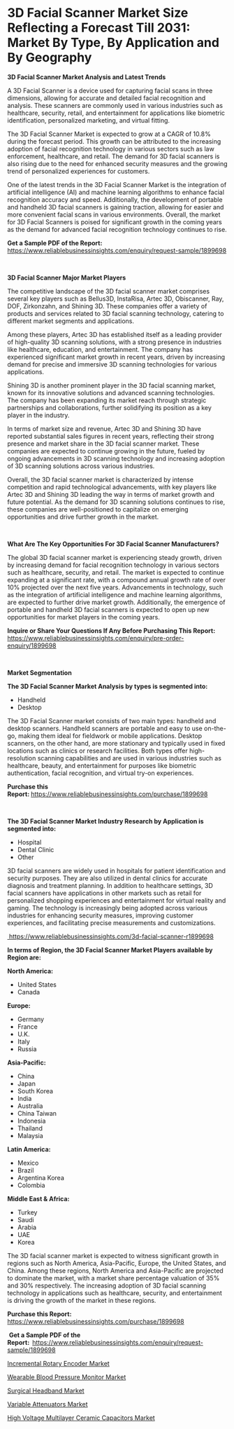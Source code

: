 <p><h1>3D Facial Scanner Market Size Reflecting a Forecast Till 2031: Market By Type, By Application and By Geography</h1></p><p><strong>3D Facial Scanner Market Analysis and Latest Trends</strong></p>
<p><p>A 3D Facial Scanner is a device used for capturing facial scans in three dimensions, allowing for accurate and detailed facial recognition and analysis. These scanners are commonly used in various industries such as healthcare, security, retail, and entertainment for applications like biometric identification, personalized marketing, and virtual fitting.</p><p>The 3D Facial Scanner Market is expected to grow at a CAGR of 10.8% during the forecast period. This growth can be attributed to the increasing adoption of facial recognition technology in various sectors such as law enforcement, healthcare, and retail. The demand for 3D facial scanners is also rising due to the need for enhanced security measures and the growing trend of personalized experiences for customers.</p><p>One of the latest trends in the 3D Facial Scanner Market is the integration of artificial intelligence (AI) and machine learning algorithms to enhance facial recognition accuracy and speed. Additionally, the development of portable and handheld 3D facial scanners is gaining traction, allowing for easier and more convenient facial scans in various environments. Overall, the market for 3D Facial Scanners is poised for significant growth in the coming years as the demand for advanced facial recognition technology continues to rise.</p></p>
<p><strong>Get a Sample PDF of the Report:&nbsp;</strong> <a href="https://www.reliablebusinessinsights.com/enquiry/request-sample/1899698">https://www.reliablebusinessinsights.com/enquiry/request-sample/1899698</a></p>
<p>&nbsp;</p>
<p><strong>3D Facial Scanner Major Market Players</strong></p>
<p><p>The competitive landscape of the 3D facial scanner market comprises several key players such as Bellus3D, InstaRisa, Artec 3D, Obiscanner, Ray, DOF, Zirkonzahn, and Shining 3D. These companies offer a variety of products and services related to 3D facial scanning technology, catering to different market segments and applications.</p><p>Among these players, Artec 3D has established itself as a leading provider of high-quality 3D scanning solutions, with a strong presence in industries like healthcare, education, and entertainment. The company has experienced significant market growth in recent years, driven by increasing demand for precise and immersive 3D scanning technologies for various applications.</p><p>Shining 3D is another prominent player in the 3D facial scanning market, known for its innovative solutions and advanced scanning technologies. The company has been expanding its market reach through strategic partnerships and collaborations, further solidifying its position as a key player in the industry.</p><p>In terms of market size and revenue, Artec 3D and Shining 3D have reported substantial sales figures in recent years, reflecting their strong presence and market share in the 3D facial scanner market. These companies are expected to continue growing in the future, fueled by ongoing advancements in 3D scanning technology and increasing adoption of 3D scanning solutions across various industries.</p><p>Overall, the 3D facial scanner market is characterized by intense competition and rapid technological advancements, with key players like Artec 3D and Shining 3D leading the way in terms of market growth and future potential. As the demand for 3D scanning solutions continues to rise, these companies are well-positioned to capitalize on emerging opportunities and drive further growth in the market.</p></p>
<p>&nbsp;</p>
<p><strong>What Are The Key Opportunities For 3D Facial Scanner Manufacturers?</strong></p>
<p><p>The global 3D facial scanner market is experiencing steady growth, driven by increasing demand for facial recognition technology in various sectors such as healthcare, security, and retail. The market is expected to continue expanding at a significant rate, with a compound annual growth rate of over 10% projected over the next five years. Advancements in technology, such as the integration of artificial intelligence and machine learning algorithms, are expected to further drive market growth. Additionally, the emergence of portable and handheld 3D facial scanners is expected to open up new opportunities for market players in the coming years.</p></p>
<p><strong>Inquire or Share Your Questions If Any Before Purchasing This Report:</strong> <a href="https://www.reliablebusinessinsights.com/enquiry/pre-order-enquiry/1899698">https://www.reliablebusinessinsights.com/enquiry/pre-order-enquiry/1899698</a></p>
<p>&nbsp;</p>
<p><strong>Market Segmentation</strong></p>
<p><strong>The 3D Facial Scanner Market Analysis by types is segmented into:</strong></p>
<p><ul><li>Handheld</li><li>Desktop</li></ul></p>
<p><p>The 3D Facial Scanner market consists of two main types: handheld and desktop scanners. Handheld scanners are portable and easy to use on-the-go, making them ideal for fieldwork or mobile applications. Desktop scanners, on the other hand, are more stationary and typically used in fixed locations such as clinics or research facilities. Both types offer high-resolution scanning capabilities and are used in various industries such as healthcare, beauty, and entertainment for purposes like biometric authentication, facial recognition, and virtual try-on experiences.</p></p>
<p><strong>Purchase this Report:&nbsp;</strong><a href="https://www.reliablebusinessinsights.com/purchase/1899698">https://www.reliablebusinessinsights.com/purchase/1899698</a></p>
<p>&nbsp;</p>
<p><strong>The 3D Facial Scanner Market Industry Research by Application is segmented into:</strong></p>
<p><ul><li>Hospital</li><li>Dental Clinic</li><li>Other</li></ul></p>
<p><p>3D facial scanners are widely used in hospitals for patient identification and security purposes. They are also utilized in dental clinics for accurate diagnosis and treatment planning. In addition to healthcare settings, 3D facial scanners have applications in other markets such as retail for personalized shopping experiences and entertainment for virtual reality and gaming. The technology is increasingly being adopted across various industries for enhancing security measures, improving customer experiences, and facilitating precise measurements and customizations.</p></p>
<p><a href="https://www.reliablebusinessinsights.com/3d-facial-scanner-r1899698">&nbsp;https://www.reliablebusinessinsights.com/3d-facial-scanner-r1899698</a></p>
<p><strong>In terms of Region, the 3D Facial Scanner Market Players available by Region are:</strong></p>
<p>
    <p> <strong> North America: </strong>
        <ul>
            <li>United States</li>
            <li>Canada</li>
        </ul>
        </p> 
    <p> <strong> Europe: </strong>
        <ul>
            <li>Germany</li>
            <li>France</li>
            <li>U.K.</li>
            <li>Italy</li>
            <li>Russia</li>
        </ul>
        </p> 
    <p> <strong> Asia-Pacific: </strong>
        <ul>
            <li>China</li>
            <li>Japan</li>
            <li>South Korea</li>
            <li>India</li>
            <li>Australia</li>
            <li>China Taiwan</li>
            <li>Indonesia</li>
            <li>Thailand</li>
            <li>Malaysia</li>
        </ul>
        </p> 
    <p> <strong> Latin America: </strong>
        <ul>
            <li>Mexico</li>
            <li>Brazil</li>
            <li>Argentina Korea</li>
            <li>Colombia</li>
        </ul>
        </p> 
    <p> <strong> Middle East & Africa: </strong>
        <ul>
            <li>Turkey</li>
            <li>Saudi</li>
            <li>Arabia</li>
            <li>UAE</li>
            <li>Korea</li>
        </ul>
    </p>
    </p>
<p><p>The 3D facial scanner market is expected to witness significant growth in regions such as North America, Asia-Pacific, Europe, the United States, and China. Among these regions, North America and Asia-Pacific are projected to dominate the market, with a market share percentage valuation of 35% and 30% respectively. The increasing adoption of 3D facial scanning technology in applications such as healthcare, security, and entertainment is driving the growth of the market in these regions.</p></p>
<p><strong>Purchase this Report: </strong><a href="https://www.reliablebusinessinsights.com/purchase/1899698">https://www.reliablebusinessinsights.com/purchase/1899698</a></p>
<p>&nbsp;<strong>Get a Sample PDF of the Report:&nbsp;&nbsp;</strong><a href="https://www.reliablebusinessinsights.com/enquiry/request-sample/1899698">https://www.reliablebusinessinsights.com/enquiry/request-sample/1899698</a></p>
<p><strong></strong></p>
<p><p><a href="https://medium.com/@norchellecan/incremental-rotary-encoder-market-overview-global-market-trends-and-future-prospects-from-2024-to-c23259a27d9b">Incremental Rotary Encoder Market</a></p><p><a href="https://github.com/waylose1223/Market-Research-Report-List-2/blob/main/wearable-blood-pressure-monitor-market.md">Wearable Blood Pressure Monitor Market</a></p><p><a href="https://github.com/hzxpgedq27/Market-Research-Report-List-1/blob/main/surgical-headband-market.md">Surgical Headband Market</a></p><p><a href="https://medium.com/@carlahoustonh51/variable-attenuators-market-size-by-type-diode-based-attenuators-mmic-based-attenuators-by-6a3825a75a7f">Variable Attenuators Market</a></p><p><a href="https://medium.com/@danielwardb654202/global-high-voltage-multilayer-ceramic-capacitors-market-size-is-expected-to-reach-at-a-cagr-of-13-4-700c6c00d96e">High Voltage Multilayer Ceramic Capacitors Market</a></p></p>